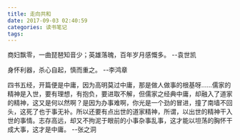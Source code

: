 ```yaml
---
title: 走向共和
date: 2017-09-03 02:40:59
categories: 读书笔记
tags:
---
```


商妇飘零，一曲琵琶知音少；英雄落魄，百年岁月感慨多。 --袁世凯

身怀利器，杀心自起，慎而重之。 --李鸿章

四书五经，开篇便是中庸，因为高明莫过中庸，那是做人做事的根基呀……儒家的精神是入世，要有理想，有抱负，要进取不解，但儒家之经典中庸，却融入了道家的精神，这又是何以然啊？是因为办事难啊，你光是一个劲的冒进，撞了南墙不回头，这死了也于事无补。所以还要有点出世的道家精神，所谓，以出世的精神干入世的事情。志存高远，却又不拘泥于眼前的小事杂事乱事，这才能以坦荡的胸怀干成大事，这才是中庸。 --张之洞



